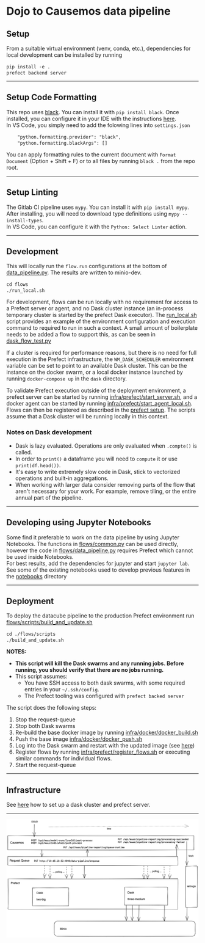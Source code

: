 # Dojo to Causemos data pipeline

## Setup

From a suitable virtual environment (venv, conda, etc.), dependencies for local development can be installed by running
```
pip install -e .
prefect backend server
```
---

## Setup Code Formatting

This repo uses [black](https://black.readthedocs.io/en/stable/index.html). You can install it with `pip install black`. Once installed, you can configure it in your IDE with the instructions [here](https://black.readthedocs.io/en/stable/integrations/editors.html).  
In VS Code, you simply need to add the folowing lines into `settings.json`
```
    "python.formatting.provider": "black",
    "python.formatting.blackArgs": []
```

You can apply formatting rules to the current document with `Format Document` (Option + Shift + F) or to all files by running `black .` from the repo root.

---

## Setup Linting

The Gitlab CI pipeline uses `mypy`. You can install it with `pip install mypy`.  
After installing, you will need to download type definitions using `mypy --install-types`.  
In VS Code, you can configure it with the `Python: Select Linter` action.  

---

## Development
This will locally run the `flow.run` configurations at the bottom of [data_pipeline.py](./flows/data_pipeline.py). The results are written to minio-dev.
```
cd flows
./run_local.sh
```

For development, flows can be run locally with no requirement for access to a Prefect server or agent, and no Dask cluster instance (an in-process temporary cluster is started by the prefect Dask executor).  The [run_local.sh](./flows/run_local.sh) script provides an example of the environment configuration and execution command to required to run in such a context.  A small amount of boilerplate needs to be added a flow to support this, as can be seen in [dask_flow_test.py](./flows/dask_flow_test.py)

If a cluster is required for performance reasons, but there is no need for full execution in the Prefect infrastructure, the `WM_DASK_SCHEDULER` environment variable can be set to point to an available Dask cluster.  This can be the instance on the docker swarm, or a local docker instance launched by running `docker-compose up` in the `dask` directory.

To validate Prefect execution outside of the deployment environment, a prefect server can be started by running [infra/prefect/start_server.sh](./infra/prefect/start_server.sh), and a docker agent can be started by running [infra/prefect/start_agent_local.sh](./infra/prefect/start_agent_local.sh).  Flows can then be registered as described in the [prefect setup](./infra/prefect/setup.md).  The scripts assume that a Dask cluster will be running locally in this context.

### Notes on Dask development
- Dask is lazy evaluated. Operations are only evaluated when `.compte()` is called.
- In order to `print()` a dataframe you will need to `compute` it or use `print(df.head())`.
- It's easy to write extremely slow code in Dask, stick to vectorized operations and built-in aggregations.
- When working with larger data consider removing parts of the flow that aren't necessary for your work. For example, remove tiling, or the entire annual part of the pipeline. 
---

## Developing using Jupyter Notebooks

Some find it preferable to work on the data pipeline by using Jupyter Notebooks. The functions in [flows/common.py](./flows/common.py) can be used directly, however the code in [flows/data_pipeline.py](./flows/dat_pipeline.py) requires Prefect which cannot be used inside Notebooks.  
For best results, add the dependencies for jupyter and start `jupyter lab`.  
See some of the existing notebooks used to develop previous features in the [notebooks](./notebooks/) directory

---

## Deployment

To deploy the datacube pipeline to the production Prefect environment run [flows/scripts/build_and_update.sh](./flows/scripts/build_and_update.sh)  
```
cd ./flows/scripts
./build_and_update.sh
```
**NOTES:**
- **This script will kill the Dask swarms and any running jobs. Before running, you should verify that there are no jobs running.**
- This script assumes:
  - You have SSH access to both dask swarms, with some required entries in your `~/.ssh/config`.
  - The Prefect tooling was configured with `prefect backed server` 

The script does the following steps:

1. Stop the request-queue
1. Stop both Dask swarms
1. Re-build the base docker image by running [infra/docker/docker_build.sh](./infra/docker/docker_build.sh)
1. Push the base image [infra/docker/docker_push.sh](./infra/docker/docker_push.sh)
1. Log into the Dask swarm and restart with the updated image (see [here](./infra/dask/setup.md))
1. Register flows by running [infra/prefect/register_flows.sh](./infra/prefect/register_flows.sh) or executing similar commands for individual flows.
1. Start the request-queue

---

## Infrastructure

See [here](./infra/README.md) how to set up a dask cluster and prefect server.

---

![](./doc/remaasta-flow.png)
